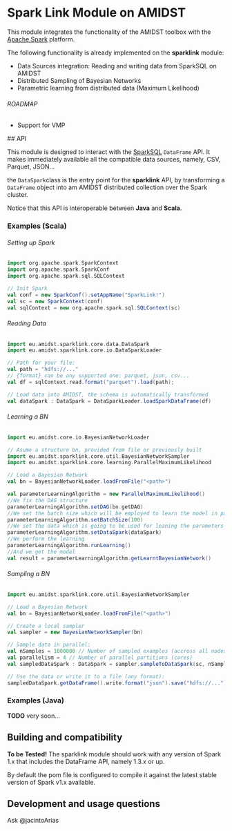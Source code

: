# Spark Link Module on AMIDST

This module integrates the functionality of the AMIDST toolbox with the [Apache Spark](http://spark.apache.org) platform.

The following functionality is already implemented on the **sparklink** module:

* Data Sources integration: Reading and writing data from SparkSQL on AMIDST
* Distributed Sampling of Bayesian Networks
* Parametric learning from distributed data (Maximum Likelihood)

###### ROADMAP

* Support for VMP


## API

This module is designed to interact with the [SparkSQL](http://spark.apache.org/docs/latest/sql-programming-guide.html) `DataFrame` API. It makes immediately available all the compatible data sources, namely, CSV, Parquet, JSON...

the `DataSpark`class is the entry point for the **sparklink** API, by transforming a `DataFrame` object into am AMIDST distributed collection over the Spark cluster.

Notice that this API is interoperable between **Java** and **Scala**.

### Examples (Scala)

###### Setting up Spark

```scala
import org.apache.spark.SparkContext
import org.apache.spark.SparkConf
import org.apache.spark.sql.SQLContext

// Init Spark
val conf = new SparkConf().setAppName("SparkLink!")
val sc = new SparkContext(conf)
val sqlContext = new org.apache.spark.sql.SQLContext(sc)
```

###### Reading Data

```scala
import eu.amidst.sparklink.core.data.DataSpark
import eu.amidst.sparklink.core.io.DataSparkLoader

// Path for your file:
val path = "hdfs://..."
// {format} can be any supported one: parquet, json, csv...
val df = sqlContext.read.format("parquet").load(path);

// Load data into AMIDST, the schema is automatically transformed
val dataSpark : DataSpark = DataSparkLoader.loadSparkDataFrame(df)

```

###### Learning a BN
```scala
import eu.amidst.core.io.BayesianNetworkLoader

// Asume a structure bn, provided from file or previously built
import eu.amidst.sparklink.core.util.BayesianNetworkSampler
import eu.amidst.sparklink.core.learning.ParallelMaximumLikelihood

// Load a Bayesian Network
val bn = BayesianNetworkLoader.loadFromFile("<path>")

val parameterLearningAlgorithm = new ParallelMaximumLikelihood()
//We fix the DAG structure
parameterLearningAlgorithm.setDAG(bn.getDAG)
//We set the batch size which will be employed to learn the model in parallel
parameterLearningAlgorithm.setBatchSize(100)
//We set the data which is going to be used for leaning the parameters
parameterLearningAlgorithm.setDataSpark(dataSpark)
//We perform the learning
parameterLearningAlgorithm.runLearning()
//And we get the model
val result = parameterLearningAlgorithm.getLearntBayesianNetwork()

```

###### Sampling a BN
```scala
import eu.amidst.sparklink.core.util.BayesianNetworkSampler

// Load a Bayesian Network
val bn = BayesianNetworkLoader.loadFromFile("<path>")

// Create a local sampler
val sampler = new BayesianNetworkSampler(bn)

// Sample data in parallel:
val nSamples = 1000000 // Number of sampled examples (accross all nodes)
val parallelism = 4 // Number of parallel partitions (cores)
val sampledDataSpark : DataSpark = sampler.sampleToDataSpark(sc, nSamples, parallelism)

// Use the data or write it to a file (any format):
sampledDataSpark.getDataFrame().write.format("json").save("hdfs://...")
```


### Examples (Java)

**TODO** very soon...



## Building and compatibility

**To be Tested!** The sparklink module should work with any version of Spark 1.x that includes the DataFrame API, namely 1.3.x or up.

By default the pom file is configured to compile it against the latest stable version of Spark v1.x available.

## Development and usage questions

Ask @jacintoArias
